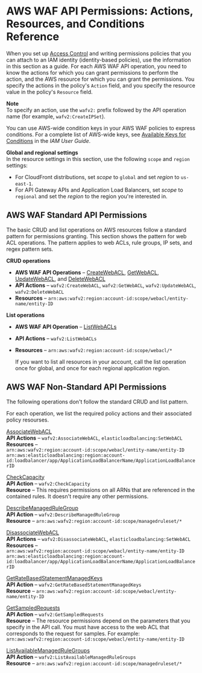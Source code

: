 # AWS WAF API Permissions: Actions, Resources, and Conditions Reference<a name="waf-api-permissions-ref"></a>

When you set up [Access Control](waf-auth-and-access-control.md#access-control) and writing permissions policies that you can attach to an IAM identity \(identity\-based policies\), use the information in this section as a guide\. For each AWS WAF API operation, you need to know the actions for which you can grant permissions to perform the action, and the AWS resource for which you can grant the permissions\. You specify the actions in the policy's `Action` field, and you specify the resource value in the policy's `Resource` field\.

**Note**  
To specify an action, use the `wafv2:` prefix followed by the API operation name \(for example, `wafv2:CreateIPSet`\)\.

You can use AWS\-wide condition keys in your AWS WAF policies to express conditions\. For a complete list of AWS\-wide keys, see [Available Keys for Conditions](https://docs.aws.amazon.com/IAM/latest/UserGuide/reference_policies_elements.html#AvailableKeys) in the *IAM User Guide*\. 

**Global and regional settings**  
In the resource settings in this section, use the following `scope` and `region` settings: 
+ For CloudFront distributions, set *scope* to `global` and set *region* to `us-east-1`\.
+ For API Gateway APIs and Application Load Balancers, set *scope* to `regional` and set the *region* to the region you're interested in\.

## AWS WAF Standard API Permissions<a name="waf-api-standard-permissions"></a>

The basic CRUD and list operations on AWS resources follow a standard pattern for permissions granting\. This section shows the pattern for web ACL operations\. The pattern applies to web ACLs, rule groups, IP sets, and regex pattern sets\. 

**CRUD operations**
+ **AWS WAF API Operations** – [CreateWebACL](https://docs.aws.amazon.com/waf/latest/APIReference/API_CreateWebACL.html), [GetWebACL](https://docs.aws.amazon.com/waf/latest/APIReference/API_GetWebACL.html), [UpdateWebACL](https://docs.aws.amazon.com/waf/latest/APIReference/API_UpdateWebACL.html), and [DeleteWebACL](https://docs.aws.amazon.com/waf/latest/APIReference/API_DeleteWebACL.html) 
+ **API Actions** – `wafv2:CreateWebACL`, `wafv2:GetWebACL`, `wafv2:UpdateWebACL`, `wafv2:DeleteWebACL`
+ **Resources** – `arn:aws:wafv2:region:account-id:scope/webacl/entity-name/entity-ID`

**List operations**
+ **AWS WAF API Operation** – [ListWebACLs](https://docs.aws.amazon.com/waf/latest/APIReference/API_ListWebACLs.html)
+ **API Actions** – `wafv2:ListWebACLs`
+ **Resources** – `arn:aws:wafv2:region:account-id:scope/webacl/*`

  If you want to list all resources in your account, call the list operation once for global, and once for each regional application region\.

## AWS WAF Non\-Standard API Permissions<a name="waf-api-nonstandard-permissions"></a>

The following operations don't follow the standard CRUD and list pattern\. 

For each operation, we list the required policy actions and their associated policy resourses\. <a name="actions-related-to-objects-table_pdf"></a>

[AssociateWebACL ](https://docs.aws.amazon.com/waf/latest/APIReference/API_AssociateWebACL.html)  
**API Actions** – `wafv2:AssociateWebACL`, `elasticloadbalancing:SetWebACL`  
**Resources** –  
`arn:aws:wafv2:region:account-id:scope/webacl/entity-name/entity-ID`  
`arn:aws:elasticloadbalancing:region:account-id:loadbalancer/app/ApplicationLoadBalancerName/ApplicationLoadBalancerID`

[CheckCapacity](https://docs.aws.amazon.com/waf/latest/APIReference/API_CheckCapacity.html)  
**API Action** – `wafv2:CheckCapacity`  
**Resource** – This requires permissions on all ARNs that are referenced in the contained rules\. It doesn't require any other permissions\. 

[DescribeManagedRuleGroup](https://docs.aws.amazon.com/waf/latest/APIReference/API_DescribeManagedRuleGroup.html)  
**API Action** – `wafv2:DescribeManagedRuleGroup`  
**Resource** – `arn:aws:wafv2:region:account-id:scope/managedruleset/*`

[DisassociateWebACL](https://docs.aws.amazon.com/waf/latest/APIReference/API_DisassociateWebACL.html)  
**API Actions** – `wafv2:DisassociateWebACL`, `elasticloadbalancing:SetWebACL`  
**Resources** –  
`arn:aws:wafv2:region:account-id:scope/webacl/entity-name/entity-ID`  
 `arn:aws:elasticloadbalancing:region:account-id:loadbalancer/app/ApplicationLoadBalancerName/ApplicationLoadBalancerID`

[GetRateBasedStatementManagedKeys](https://docs.aws.amazon.com/waf/latest/APIReference/API_GetRateBasedStatementManagedKeys.html)  
**API Action** – `wafv2:GetRateBasedStatementManagedKeys`  
**Resource** – `arn:aws:wafv2:region:account-id:scope/webacl/entity-name/entity-ID`

[GetSampledRequests](https://docs.aws.amazon.com/waf/latest/APIReference/API_GetSampledRequests.html)  
**API Action** – `wafv2:GetSampledRequests`  
**Resource** – The resource permissions depend on the parameters that you specify in the API call\. You must have access to the web ACL that corresponds to the request for samples\. For example: `arn:aws:wafv2:region:account-id:scope/webacl/entity-name/entity-ID`

[ListAvailableManagedRuleGroups](https://docs.aws.amazon.com/waf/latest/APIReference/API_ListAvailableManagedRuleGroups.html)  
**API Action** – `wafv2:ListAvailableManagedRuleGroups`  
**Resource** – `arn:aws:wafv2:region:account-id:scope/managedruleset/*`